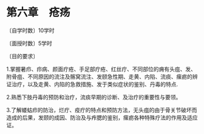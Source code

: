 # 第六章　疮疡

〔自学时数〕10学时

〔面授时数〕5学时

〔目的要求〕

1.掌握暑疖、疖病、颜面疔疮、手足部疔疮、红丝疔、不同部位的痈有头疽、发、附骨疽、不同原因的流注及髂窝流注、发颐急性期、走黄、内陷、流痰、瘰疬的辨证治疗，以及走黄、内陷的急救措施、发于类似症状的鉴别、丹毒的特点.

2.熟悉下肢丹毒的预防和治疗，流痰早期的诊断、及治疗的重要性与要领。

3.了解蝼蛄疖的防治，烂疔、疫疔的特点和预防方法，无头疽的由于骨关节破坏而造成的后果，发颐的成因、防治及与痄腮的鉴别，瘰疬各种特殊疗法的作用及适应证。
